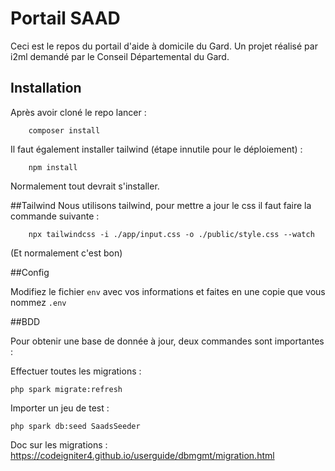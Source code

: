# Portail SAAD

Ceci est le repos du portail d'aide à domicile du Gard. Un projet réalisé par i2ml demandé par le Conseil Départemental du Gard.
## Installation 

Après avoir cloné le repo lancer :
```
    composer install
```

Il faut également installer tailwind (étape innutile pour le déploiement) :
```
    npm install
```

Normalement tout devrait s'installer.

##Tailwind
Nous utilisons tailwind, pour mettre a jour le css il faut faire la commande suivante :
```
    npx tailwindcss -i ./app/input.css -o ./public/style.css --watch
```
(Et normalement c'est bon)

##Config

Modifiez le fichier `env` avec vos informations et faites en une copie que vous nommez `.env`

##BDD

Pour obtenir une base de donnée à jour, deux commandes sont importantes : 

Effectuer toutes les migrations :
```
php spark migrate:refresh
```

Importer un jeu de test :
```
php spark db:seed SaadsSeeder
```

Doc sur les migrations :
https://codeigniter4.github.io/userguide/dbmgmt/migration.html